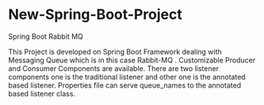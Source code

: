 # New-Spring-Boot-Project
Spring Boot Rabbit MQ


This Project is developed on Spring Boot Framework dealing with Messaging Queue which is in this case Rabbit-MQ . Customizable Producer
and Consumer Components are available. There are two listener components one is the traditional listener and other one is the annotated 
based listener. Properties file can serve queue_names to the annotated based listener class.
